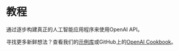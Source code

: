 # 教程

通过逐步构建真正的人工智能应用程序来使用OpenAI API。

<tutorialsPage/>

寻找更多新鲜想法？查看我们的[示例库](https://platform.openai.com/examples)或GitHub上的[OpenAI Cookbook](https://cookbook.openai.com/)。

<script setup>
import tutorialsPage from '/.vitepress/components/tutorialsPage.vue'
</script>